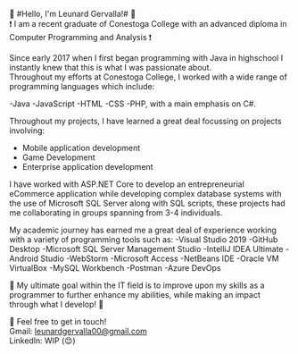 👋 #Hello, I'm Leunard Gervalla!# 👋  
❗ I am a recent graduate of Conestoga College with an advanced diploma in Computer Programming and Analysis ❗

Since early 2017 when I first began programming with Java in highschool I instantly knew that this is what I was passionate about.  
Throughout my efforts at Conestoga College, I worked with a wide range of programming languages which include: 

-Java 
-JavaScript 
-HTML 
-CSS
-PHP, with a main emphasis on C#.  

Throughout my projects, I have learned a great deal focussing on projects involving: 
- Mobile application development
- Game Development
- Enterprise application development

I have worked with ASP.NET Core to develop an entrepreneurial eCommerce application while developing complex database 
systems with the use of Microsoft SQL Server along with SQL scripts, these projects had me collaborating in groups spanning 
from 3-4 individuals.

My academic journey has earned me a great deal of experience working with a variety of programming tools such as: 
-Visual Studio 2019
-GitHub Desktop
-Microsoft SQL Server Management Studio
-IntelliJ IDEA Ultimate
-Android Studio
-WebStorm
-Microsoft Access
-NetBeans IDE 
-Oracle VM VirtualBox
-MySQL Workbench
-Postman
-Azure DevOps

🌟 My ultimate goal within the IT field is to improve upon my skills as a programmer to further enhance my abilities, while making an impact through what I develop! 🌟 

💬 Feel free to get in touch!  
Gmail: leunardgervalla00@gmail.com  
Linkedln: WIP (😊)





























